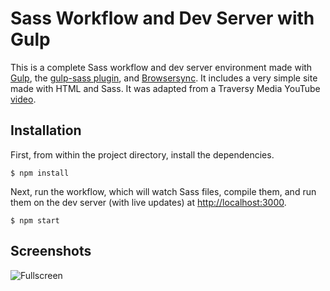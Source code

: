 # Sass Workflow and Dev Server with Gulp

This is a complete Sass workflow and dev server environment made with [Gulp](https://gulpjs.com), the [gulp-sass plugin](https://www.npmjs.com/package/gulp-sass), and [Browsersync](https://www.browsersync.io).  It includes a very simple site made with HTML and Sass.  It was adapted from a Traversy Media YouTube [video](https://youtu.be/rmXVmfx3rNo).

## Installation

First, from within the project directory, install the dependencies.

```
$ npm install
```

Next, run the workflow, which will watch Sass files, compile them, and run them on the dev server (with live updates) at [http://localhost:3000](http://localhost:3000).

```
$ npm start
```

## Screenshots

![Fullscreen](https://imgur.com/bv4s9mS.jpg)